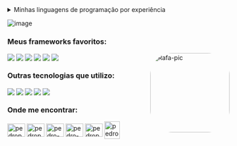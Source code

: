 <details>
<summary>Minhas linguagens de programação por experiência</summary>
<ul>
	<li>(**S**) Java e Kotlin</li>
	<li>(**A**) Python e Typescript</li>
	<li>(**B**) Javascript</li>
	<li>(**C**) PHP e C</li>
	<li>(**D**) C++</li>

</ul>  
</details>

![image](https://user-images.githubusercontent.com/78219497/199262575-ffab36be-9427-4598-9a1b-5a1515791c03.png)

<h3 align="left">Meus frameworks favoritos:</h3>
<div style="display: inline_block">
	<img align="center" src="https://img.shields.io/badge/Spring-6DB33F?style=for-the-badge&logo=spring&logoColor=white">
	<img align="center" src="https://img.shields.io/badge/Django-092E20?style=for-the-badge&logo=django&logoColor=white">
	<img align="center" src="https://img.shields.io/badge/Node.js-43853D?style=for-the-badge&logo=node.js&logoColor=white">
	<img align="center" src="https://img.shields.io/badge/Angular-DD0031?style=for-the-badge&logo=angular&logoColor=white">
	<img align="center" src="https://img.shields.io/badge/Bootstrap-563D7C?style=for-the-badge&logo=bootstrap&logoColor=white">
	<img align="center" src="https://img.shields.io/badge/React-20232A?style=for-the-badge&logo=react&logoColor=61DAFB">
	<img align="right" alt="Rafa-pic" height="180" style="border-radius:50px;" src="https://user-images.githubusercontent.com/78219497/199267833-a957e802-21e8-4060-ace4-75a925083087.gif?width=676&height=676">
</div>
<h3 align="left">Outras tecnologias que utilizo:</h3>
<div style="display: inline_block">
	<img align="center" src="https://img.shields.io/badge/HTML5-E34F26?style=for-the-badge&logo=html5&logoColor=white">
	<img align="center" src="https://img.shields.io/badge/CSS3-1572B6?style=for-the-badge&logo=css3&logoColor=white">
	<img align="center" src="https://img.shields.io/badge/MySQL-00000F?style=for-the-badge&logo=mysql&logoColor=white">
	<img align="center" src="https://img.shields.io/badge/PostgreSQL-316192?style=for-the-badge&logo=postgresql&logoColor=white">
	<img align="center" src="https://img.shields.io/badge/MongoDB-4EA94B?style=for-the-badge&logo=mongodb&logoColor=white">
</div>
<h3 align="left">Onde me encontrar:</h3>
<p align="left">
	<a href="https://codepen.io/pedropsortiz" target="blank"><img align="center" src="https://raw.githubusercontent.com/rahuldkjain/github-profile-readme-generator/master/src/images/icons/Social/codepen.svg" alt="pedropsortiz" height="30" width="40" /></a>
	<a href="https://twitter.com/pedropsortiz" target="blank"><img align="center" src="https://raw.githubusercontent.com/rahuldkjain/github-profile-readme-generator/master/src/images/icons/Social/twitter.svg" alt="pedropsortiz" height="30" width="40" /></a>
	<a href="https://linkedin.com/in/pedro-ortiz-483797205" target="blank"><img align="center" src="https://raw.githubusercontent.com/rahuldkjain/github-profile-readme-generator/master/src/images/icons/Social/linked-in-alt.svg" alt="pedro-ortiz-483797205" height="30" width="40" /></a>
	<a href="https://stackoverflow.com/users/pedro-ortiz" target="blank"><img align="center" src="https://raw.githubusercontent.com/rahuldkjain/github-profile-readme-generator/master/src/images/icons/Social/stack-overflow.svg" alt="pedro-ortiz" height="30" width="40" /></a>
	<a href="https://instagram.com/pedrops.ortiz" target="blank"><img align="center" src="https://raw.githubusercontent.com/rahuldkjain/github-profile-readme-generator/master/src/images/icons/Social/instagram.svg" alt="pedrops.ortiz" height="30" width="40" /></a>
	<img align="center" src="https://cdn-icons-png.flaticon.com/512/2875/2875435.png" title="pedrops.ortiz@gmail.com" height="40" width="35" />
</p>
